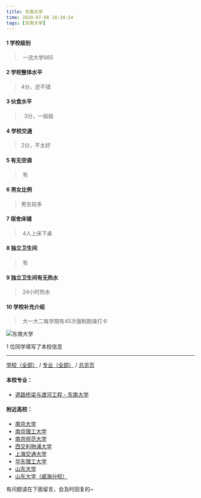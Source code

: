 ```yaml
---
title: 东南大学
time: 2020-07-08 10:34:54
tags: [东南大学]
---
```

#### 1 学校级别
> 一流大学985

#### 2 学校整体水平
> 4分，还不错


#### 3 伙食水平
>  3分，一般般


#### 4 学校交通
>2分，不太好


#### 5 有无空调
> 有
  

#### 6 男女比例
> 男生较多


#### 7 宿舍床铺
> 4人上床下桌


#### 8 独立卫生间
> 有


#### 9 独立卫生间有无热水
> 24小时热水


#### 10 学校补充介绍
> 大一大二每学期有45次强制跑操打卡

![东南大学](https://upload-images.jianshu.io/upload_images/6510336-5880ad857532a459.jpeg?imageMogr2/auto-orient/strip%7CimageView2/2/w/1240)


1 位同学填写了本校信息
***
[学校（全部）](https://univgo.github.io/2020/07/09/学校汇总页) / [专业（全部）](https://univgo.github.io/2020/07/09/专业汇总页) / [总览页](https://univgo.github.io/2020/07/09/总览)

#### 本校专业：
- [道路桥梁与渡河工程 - 东南大学](https://univgo.github.io/2020/07/08/道路桥梁与渡河工程-东南大学)

#### 附近高校：
- [南京大学](https://univgo.github.io/2020/07/08/南京大学)
- [南京理工大学](https://univgo.github.io/2020/07/08/南京理工大学)
- [南京师范大学](https://univgo.github.io/2020/07/08/南京师范大学)
- [西交利物浦大学](https://univgo.github.io/2020/07/08/西交利物浦大学)
&nbsp; 
- [上海交通大学](https://univgo.github.io/2020/07/08/上海交通大学)
- [华东理工大学](https://univgo.github.io/2020/07/08/华东理工大学)
&nbsp; 
- [山东大学](https://univgo.github.io/2020/07/08/山东大学) 
- [山东大学（威海分校）](https://univgo.github.io/2020/07/08/山东大学（威海分校）)


有问题请在下面留言，会及时回复的~
